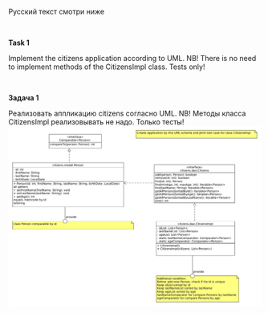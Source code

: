 Русский текст смотри ниже

<br/>

**Task 1**

Implement the citizens application according to UML. NB! There is no need to implement methods of the CitizensImpl class. Tests only!  <br/>

<br/>

**Задача 1**

Реализовать аппликацию citizens согласно UML. NB! Методы класса CitizensImpl реализовывать не надо. Только тесты!  <br/>
<img src="https://github.com/ait-tr/cohort34.1/blob/main/basic_programming/lesson_47/citizens.jpg?raw=true" alt="UML for Citizens application"/>